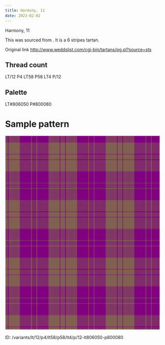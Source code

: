 ```yaml
---
title: Harmony, 11
date: 2023-02-02
---
```

Harmony, 11

This was sourced from <no value>.  It is a 6 stripes tartan.

Original link http://www.weddslist.com/cgi-bin/tartans/pg.pl?source=sts

## Thread count
LT/12 P4 LT58 P58 LT4 P/12

## Palette
LT#806050 P#800080

# Sample pattern

![Tartan detail](tartan.png "LT/12 P4 LT58 P58 LT4 P/12 tartan")

ID: /variants/lt/12/p4/lt58/p58/lt4/p/12-lt806050-p800080